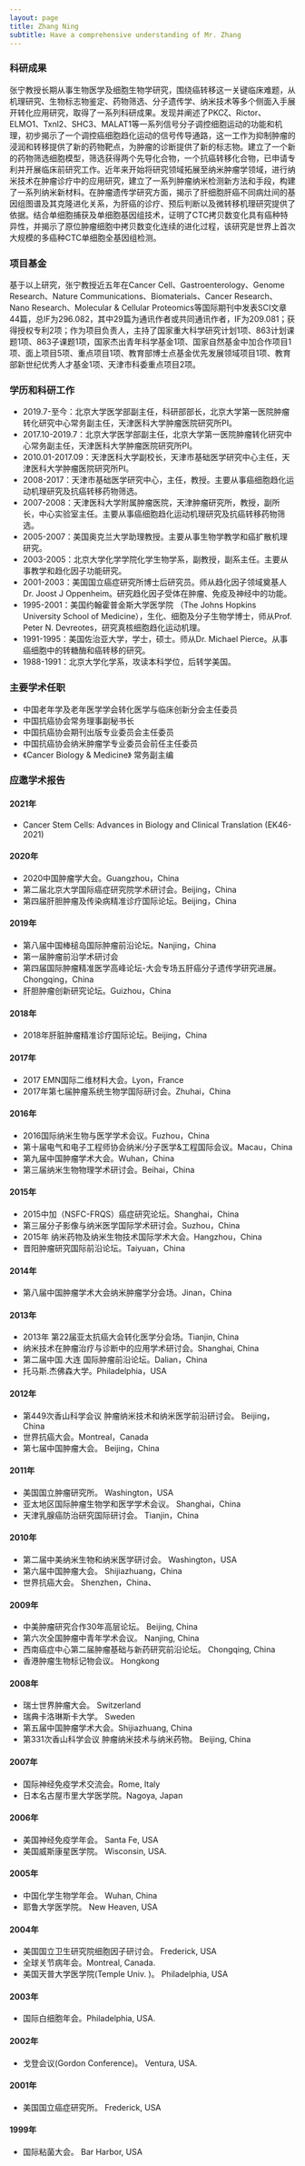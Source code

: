 ```yaml
---
layout: page
title: Zhang Ning
subtitle: Have a comprehensive understanding of Mr. Zhang
---
```


### 科研成果
张宁教授长期从事生物医学及细胞生物学研究，围绕癌转移这一关键临床难题，从机理研究、生物标志物鉴定、药物筛选、分子遗传学、纳米技术等多个侧面入手展开转化应用研究，取得了一系列科研成果。发现并阐述了PKCζ、Rictor、ELMO1、Txnl2、SHC3、MALAT1等一系列信号分子调控细胞运动的功能和机理，初步揭示了一个调控癌细胞趋化运动的信号传导通路，这一工作为抑制肿瘤的浸润和转移提供了新的药物靶点，为肿瘤的诊断提供了新的标志物。建立了一个新的药物筛选细胞模型，筛选获得两个先导化合物，一个抗癌转移化合物，已申请专利并开展临床前研究工作。近年来开始将研究领域拓展至纳米肿瘤学领域，进行纳米技术在肿瘤诊疗中的应用研究，建立了一系列肿瘤纳米检测新方法和手段，构建了一系列纳米新材料。在肿瘤遗传学研究方面，揭示了肝细胞肝癌不同病灶间的基因组图谱及其克隆进化关系，为肝癌的诊疗、预后判断以及微转移机理研究提供了依据。结合单细胞捕获及单细胞基因组技术，证明了CTC拷贝数变化具有癌种特异性，并揭示了原位肿瘤细胞中拷贝数变化连续的进化过程，该研究是世界上首次大规模的多癌种CTC单细胞全基因组检测。
### 项目基金
基于以上研究，张宁教授近五年在Cancer Cell、Gastroenterology、Genome Research、Nature Communications、Biomaterials、Cancer Research、Nano Research、Molecular & Cellular Proteomics等国际期刊中发表SCI文章44篇，总IF为296.082，其中29篇为通讯作者或共同通讯作者，IF为209.081；获得授权专利2项；作为项目负责人，主持了国家重大科学研究计划1项、863计划课题1项、863子课题1项，国家杰出青年科学基金1项、国家自然基金中加合作项目1项、面上项目5项、重点项目1项、教育部博士点基金优先发展领域项目1项、教育部新世纪优秀人才基金1项、天津市科委重点项目2项。
### 学历和科研工作
- 2019.7-至今：北京大学医学部副主任，科研部部长，北京大学第一医院肿瘤转化研究中心常务副主任，天津医科大学肿瘤医院研究所PI。
- 2017.10-2019.7：北京大学医学部副主任，北京大学第一医院肿瘤转化研究中心常务副主任，天津医科大学肿瘤医院研究所PI。
- 2010.01-2017.09：天津医科大学副校长，天津市基础医学研究中心主任，天津医科大学肿瘤医院研究所PI。
- 2008-2017：天津市基础医学研究中心，主任，教授。主要从事癌细胞趋化运动机理研究及抗癌转移药物筛选。
- 2007-2008：天津医科大学附属肿瘤医院，天津肿瘤研究所，教授，副所长，中心实验室主任。主要从事癌细胞趋化运动机理研究及抗癌转移药物筛选。
- 2005-2007：美国奥克兰大学助理教授。主要从事生物学教学和癌扩散机理研究。
- 2003-2005：北京大学化学学院化学生物学系，副教授，副系主任。主要从事教学和趋化因子功能研究。
- 2001-2003：美国国立癌症研究所博士后研究员。师从趋化因子领域奠基人Dr. Joost J Oppenheim。研究趋化因子受体在肿瘤、免疫及神经中的功能。
- 1995-2001：美国约翰霍普金斯大学医学院 （The Johns Hopkins University School of Medicine），生化、细胞及分子生物学博士，师从Prof. Peter N. Devreotes，研究真核细胞趋化运动机理。
- 1991-1995：美国佐治亚大学，学士，硕士。师从Dr. Michael Pierce。从事癌细胞中的转糖酶和癌转移的研究。
- 1988-1991：北京大学化学系，攻读本科学位，后转学美国。
### 主要学术任职
- 中国老年学及老年医学学会转化医学与临床创新分会主任委员
- 中国抗癌协会常务理事副秘书长
- 中国抗癌协会期刊出版专业委员会主任委员
- 中国抗癌协会纳米肿瘤学专业委员会前任主任委员
- 《Cancer Biology & Medicine》 常务副主编
### 应邀学术报告
#### 2021年
- Cancer Stem Cells: Advances in Biology and Clinical Translation (EK46-2021)
#### 2020年
- 2020中国肿瘤学大会。Guangzhou，China
- 第二届北京大学国际癌症研究院学术研讨会。Beijing，China
- 第四届肝胆肿瘤及传染病精准诊疗国际论坛。Beijing，China
#### 2019年
- 第八届中国棒槌岛国际肿瘤前沿论坛。Nanjing，China
- 第一届肿瘤前沿学术研讨会
- 第四届国际肿瘤精准医学高峰论坛-大会专场五肝癌分子遗传学研究进展。Chongqing，China
- 肝胆肿瘤创新研究论坛。Guizhou，China
#### 2018年
- 2018年肝脏肿瘤精准诊疗国际论坛。Beijing，China
#### 2017年
- 2017 EMN国际二维材料大会。Lyon，France
- 2017年第七届肿瘤系统生物学国际研讨会。Zhuhai，China
#### 2016年
- 2016国际纳米生物与医学学术会议。Fuzhou，China
- 第十届电气和电子工程师协会纳米/分子医学&工程国际会议。Macau，China
- 第九届中国肿瘤学术大会。Wuhan，China
- 第三届纳米生物物理学术研讨会。Beihai，China
#### 2015年
- 2015中加（NSFC-FRQS）癌症研究论坛。Shanghai，China
- 第三届分子影像与纳米医学国际学术研讨会。Suzhou，China
- 2015年	纳米药物及纳米生物技术国际学术大会。Hangzhou，China
- 晋阳肿瘤研究国际前沿论坛。Taiyuan，China
#### 2014年
- 第八届中国肿瘤学术大会纳米肿瘤学分会场。Jinan，China
#### 2013年
- 2013年	第22届亚太抗癌大会转化医学分会场。Tianjin, China
- 纳米技术在肿瘤治疗与诊断中的应用学术研讨会。Shanghai, China
- 第二届中国.大连 国际肿瘤前沿论坛。Dalian，China
- 托马斯.杰佛森大学。Philadelphia，USA
#### 2012年
- 第449次香山科学会议 肿瘤纳米技术和纳米医学前沿研讨会。 Beijing， China
- 世界抗癌大会。Montreal，Canada
- 第七届中国肿瘤大会。  Beijing，China
#### 2011年
- 美国国立肿瘤研究所。  Washington，USA
- 亚太地区国际肿瘤生物学和医学学术会议。 Shanghai，China
- 天津乳腺癌防治研究国际研讨会。 Tianjin，China
#### 2010年
- 第二届中美纳米生物和纳米医学研讨会。  Washington，USA
- 第六届中国肿瘤大会。  Shijiazhuang，China
- 世界抗癌大会。 Shenzhen，China、
#### 2009年
- 中美肿瘤研究合作30年高层论坛。 Beijing, China
- 第六次全国肿瘤中青年学术会议。 Nanjing, China
- 西南癌症中心第二届肿瘤基础与新药研究前沿论坛。 Chongqing, China
- 香港肿瘤生物标记物会议。 Hongkong
#### 2008年
- 瑞士世界肿瘤大会。 Switzerland
- 瑞典卡洛琳斯卡大学。 Sweden
- 第五届中国肿瘤学术大会。Shijiazhuang, China
- 第331次香山科学会议 肿瘤纳米技术与纳米药物。 Beijing, China
#### 2007年
- 国际神经免疫学术交流会。Rome, Italy
- 日本名古屋市里大学医学院。Nagoya, Japan
#### 2006年
- 美国神经免疫学年会。 Santa Fe, USA
- 美国威斯康星医学院。 Wisconsin, USA.
#### 2005年
- 中国化学生物学年会。 Wuhan, China
- 耶鲁大学医学院。 New Heaven, USA
#### 2004年
- 美国国立卫生研究院细胞因子研讨会。 Frederick, USA
- 全球关节病年会。Montreal, Canada.
- 美国天普大学医学院(Temple Univ. )。 Philadelphia, USA
#### 2003年
- 国际白细胞年会。Philadelphia, USA.
#### 2002年
- 戈登会议(Gordon Conference)。  Ventura, USA.
#### 2001年
- 美国国立癌症研究所。 Frederick, USA
#### 1999年
- 国际粘菌大会。 Bar Harbor, USA


